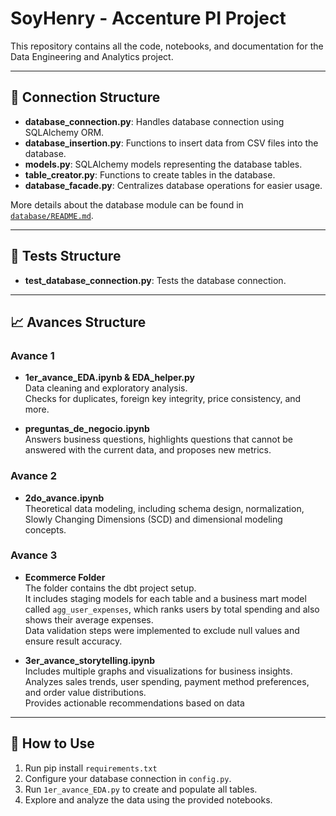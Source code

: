 # SoyHenry - Accenture PI Project

This repository contains all the code, notebooks, and documentation for the Data Engineering and Analytics project.

---

## 🔗 Connection Structure

- **database_connection.py**: Handles database connection using SQLAlchemy ORM.
- **database_insertion.py**: Functions to insert data from CSV files into the database.
- **models.py**: SQLAlchemy models representing the database tables.
- **table_creator.py**: Functions to create tables in the database.
- **database_facade.py**: Centralizes database operations for easier usage.

More details about the database module can be found in [`database/README.md`](database/README.md).

---

## 🧪 Tests Structure
- **test_database_connection.py**: Tests the database connection.

---

## 📈 Avances Structure

### Avance 1

- **1er_avance_EDA.ipynb & EDA_helper.py**  
  Data cleaning and exploratory analysis.  
  Checks for duplicates, foreign key integrity, price consistency, and more.

- **preguntas_de_negocio.ipynb**  
  Answers business questions, highlights questions that cannot be answered with the current data, and proposes new metrics.

### Avance 2

- **2do_avance.ipynb**  
  Theoretical data modeling, including schema design, normalization, Slowly Changing Dimensions (SCD) and dimensional modeling concepts.

### Avance 3


- **Ecommerce Folder**  
The folder contains the dbt project setup.  
It includes staging models for each table and a business mart model called `agg_user_expenses`, which ranks users by total spending and also shows their average expenses.  
Data validation steps were implemented to exclude null values and ensure result accuracy.

- **3er_avance_storytelling.ipynb**  
Includes multiple graphs and visualizations for business insights.  
Analyzes sales trends, user spending, payment method preferences, and order value distributions.  
Provides actionable recommendations based on data
---

## 🚀 How to Use

1. Run pip install `requirements.txt`
2. Configure your database connection in `config.py`.
3. Run `1er_avance_EDA.py` to create and populate all tables.
4. Explore and analyze the data using the provided notebooks.